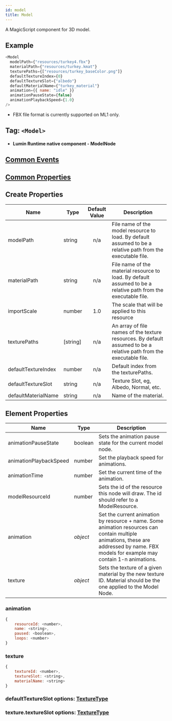 ```yaml
---
id: model
title: Model
---
```


A MagicScript component for 3D model.

## Example

```javascript
<Model
  modelPath={"resources/turkey4.fbx"}
  materialPath={"resources/turkey.kmat"}
  texturePaths={["resources/turkey_baseColor.png"]}
  defaultTextureIndex={0}
  defaultTextureSlot={"albedo"}
  defaultMaterialName={"turkey_material"}
  animation={{ name: "idle" }}
  animationPauseState={false}
  animationPlaybackSpeed={1.0}
/>
```

- FBX file format is currently supported on ML1 only.

## Tag: `<Model>`

- #### Lumin Runtime native component - ModelNode

## [Common Events](../types/Events.md)

## [Common Properties](../types/Properties.md)

## Create Properties

| Name                | Type     | Default Value | Description                                                                                                         |
| ------------------- | -------- | :-----------: | ------------------------------------------------------------------------------------------------------------------- |
| modelPath           | string   |      n/a      | File name of the model resource to load. By default assumed to be a relative path from the executable file.         |
| materialPath        | string   |      n/a      | File name of the material resource to load. By default assumed to be a relative path from the executable file.      |
| importScale         | number   |      1.0      | The scale that will be applied to this resource                                                                     |
| texturePaths        | [string] |      n/a      | An array of file names of the texture resources. By default assumed to be a relative path from the executable file. |
| defaultTextureIndex | number   |      n/a      | Default index from the texturePaths.                                                                                |
| defaultTextureSlot  | string   |      n/a      | Texture Slot, eg, Albedo, Normal, etc.                                                                              |
| defaultMaterialName | string   |      n/a      | Name of the material.                                                                                               |

## Element Properties

| Name                   | Type     | Description                                                                                                                                                                             |
| ---------------------- | -------- | --------------------------------------------------------------------------------------------------------------------------------------------------------------------------------------- |
| animationPauseState    | boolean  | Sets the animation pause state for the current model node.                                                                                                                              |
| animationPlaybackSpeed | number   | Set the playback speed for animations.                                                                                                                                                  |
| animationTime          | number   | Set the current time of the animation.                                                                                                                                                  |
| modelResourceId        | number   | Sets the id of the resource this node will draw. The id should refer to a ModelResource.                                                                                                |
| animation              | _object_ | Set the current animation by resource + name. Some animation resources can contain multiple animations, these are addressed by name. FBX models for example may contain 1-n animations. |
| texture                | _object_ | Sets the texture of a given material by the new texture ID. Material should be the one applied to the Model Node.                                                                       |

### animation

```javascript
{
    resourceId: <number>,
    name: <string>,
    paused: <boolean>,
    loops: <number>
}
```

### texture

```javascript
{
    textureId: <number>,
    textureSlot: <string>,
    materialName: <string>
}
```

### defaultTextureSlot options: [TextureType](../types/TextureType.md)

### texture.textureSlot options: [TextureType](../types/TextureType.md)
